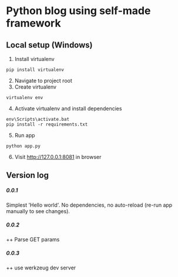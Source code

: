 # Python blog using self-made framework

## Local setup (Windows)
1. Install virtualenv
```
pip install virtualenv
```
2. Navigate to project root
3. Create virtualenv
```
virtualenv env
```
4. Activate virtualenv and install dependencies
```
env\Scripts\activate.bat
pip install -r requirements.txt
```
5. Run app
```
python app.py
```
6. Visit http://127.0.0.1:8081 in browser

## Version log
##### 0.0.1
Simplest 'Hello world'.
No dependencies, no auto-reload (re-run app manually to see changes).

##### 0.0.2
++ Parse GET params

##### 0.0.3
++ use werkzeug dev server